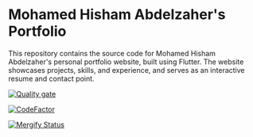 # Mohamed Hisham Abdelzaher's Portfolio

This repository contains the source code for Mohamed Hisham Abdelzaher's
personal portfolio website, built using Flutter. The website showcases projects,
skills, and experience, and serves as an interactive resume and contact point.

[![Quality gate](https://sonarcloud.io/api/project_badges/quality_gate?project=MH0386_MH0386.github.io)](https://sonarcloud.io/summary/new_code?id=MH0386_MH0386.github.io)

[![CodeFactor](https://www.codefactor.io/repository/github/mh0386/mh0386.github.io/badge)](https://www.codefactor.io/repository/github/mh0386/mh0386.github.io)

[![Mergify Status][mergify-status]][mergify]

[mergify]: https://mergify.com
[mergify-status]:
  https://img.shields.io/endpoint.svg?url=https://api.mergify.com/v1/badges/MH0386/MH0386.github.io
